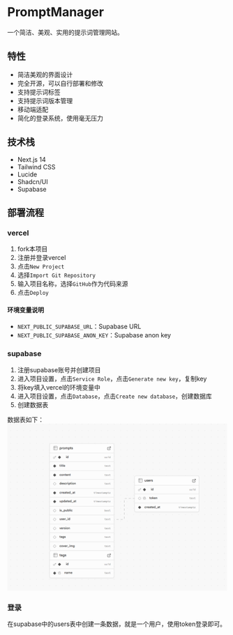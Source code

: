 # PromptManager

一个简洁、美观、实用的提示词管理网站。

## 特性

- 简洁美观的界面设计
- 完全开源，可以自行部署和修改
- 支持提示词标签
- 支持提示词版本管理
- 移动端适配
- 简化的登录系统，使用毫无压力

## 技术栈

- Next.js 14
- Tailwind CSS
- Lucide
- Shadcn/UI
- Supabase

## 部署流程

### vercel

1. fork本项目
2. 注册并登录vercel
3. 点击`New Project`
4. 选择`Import Git Repository`
5. 输入项目名称，选择`GitHub`作为代码来源
6. 点击`Deploy`

#### 环境变量说明

- `NEXT_PUBLIC_SUPABASE_URL`：Supabase URL
- `NEXT_PUBLIC_SUPABASE_ANON_KEY`：Supabase anon key

### supabase

1. 注册supabase账号并创建项目
2. 进入项目设置，点击`Service Role`，点击`Generate new key`，复制key
3. 将key填入vercel的环境变量中
4. 进入项目设置，点击`Database`，点击`Create new database`，创建数据库
5. 创建数据表

数据表如下：
![alt text](Clip_2024-12-05_11-02-08.png)



### 登录
在supabase中的users表中创建一条数据，就是一个用户，使用token登录即可。